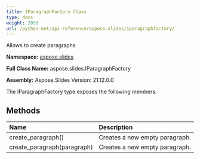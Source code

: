 ```yaml
---
title: IParagraphFactory Class
type: docs
weight: 2050
url: /python-net/api-reference/aspose.slides/iparagraphfactory/
---
```


Allows to create paragraphs

**Namespace:** [aspose.slides](/slides/python-net/api-reference/aspose.slides/)

**Full Class Name:** aspose.slides.IParagraphFactory

**Assembly:**  Aspose.Slides Version: 21.12.0.0

The IParagraphFactory type exposes the following members:
## **Methods**
|**Name**|**Description**|
| :- | :- |
|create_paragraph()|Creates a new empty paragraph.|
|create_paragraph(paragraph)|Creates a new empty paragraph.|
